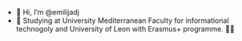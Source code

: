 - 👋 Hi, I’m @emilijadj
- 🌱 Studying at University Mediterranean Faculty for informational technogoly and University of Leon with Erasmus+ programme. 👩‍🎓


<!---
emilijadj/emilijadj is a ✨ special ✨ repository because its `README.md` (this file) appears on your GitHub profile.
You can click the Preview link to take a look at your changes.
--->

